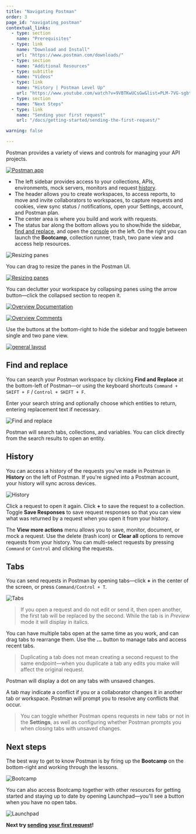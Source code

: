 ```yaml
---
title: "Navigating Postman"
order: 3
page_id: "navigating_postman"
contextual_links:
  - type: section
    name: "Prerequisites"
  - type: link
    name: "Download and Install"
    url: "https://www.postman.com/downloads/"
  - type: section
    name: "Additional Resources"
  - type: subtitle
    name: "Videos"
  - type: link
    name: "History | Postman Level Up"
    url: "https://www.youtube.com/watch?v=9VBTKwUCsGw&list=PLM-7VG-sgbtC5tNXxd28cmePSa9BYwqeU&index=4"
  - type: section
    name: "Next Steps"
  - type: link
    name: "Sending your first request"
    url: "/docs/getting-started/sending-the-first-request/"

warning: false

---
```


Postman provides a variety of views and controls for managing your API projects.

[![Postman app](https://assets.postman.com/postman-docs/app-overview-v8.jpg)](https://assets.postman.com/postman-docs/app-overview-v8.jpg)

* The left sidebar provides access to your collections, APIs, environments, mock servers, monitors and request [history](#history).
* The header allows you to create workspaces, to access reports, to move and invite collaborators to workspaces, to capture requests and cookies, view sync status / notifications, open your Settings, account, and Postman plan.
* The center area is where you build and work with requests.
* The status bar along the bottom allows you to show/hide the sidebar, [find and replace](#find-and-replace), and open the [console](/docs/sending-requests/troubleshooting-api-requests/) on the left. On the right you can launch the __Bootcamp__, collection runner, trash, two pane view and access help resources.

![Resizing panes](https://assets.postman.com/postman-docs/resizing-panes-app.gif)

You can drag to resize the panes in the Postman UI.

[![Resizing panes](https://assets.postman.com/postman-docs/panes-resized.jpg)](https://assets.postman.com/postman-docs/panes-resized.jpg)

You can declutter your workspace by collapsing panes using the arrow button—click the collapsed section to reopen it.

[![Overview Documentation](https://assets.postman.com/postman-docs/overview-documentations-v8.jpg)](https://assets.postman.com/postman-docs/overview-documentations-v8.jpg)

[![Overview Comments](https://assets.postman.com/postman-docs/overview-comments-v8.jpg)](https://assets.postman.com/postman-docs/overview-comments-v8.jpg)

Use the buttons at the bottom-right to hide the sidebar and toggle between single and two pane view.

[![general layout](https://assets.postman.com/postman-docs/split-pane-view-v8.jpg)](https://assets.postman.com/postman-docs/split-pane-view-v8.jpg)

## Find and replace

You can search your Postman workspace by clicking __Find and Replace__ at the bottom-left of Postman—or using the keyboard shortcuts `Command + SHIFT + F` / `Control + SHIFT + F`.

Enter your search string and optionally choose which entities to return, entering replacement text if necessary.

![Find and replace](https://assets.postman.com/postman-docs/find-and-replace-tab.jpg)

Postman will search tabs, collections, and variables. You can click directly from the search results to open an entity.

## History

You can access a history of the requests you've made in Postman in __History__ on the left of Postman. If you're signed into a Postman account, your history will sync across devices.

![History](https://assets.postman.com/postman-docs/history-in-app.jpg)

Click a request to open it again. Click __+__ to save the request to a collection. Toggle __Save Responses__ to save request responses so that you can view what was returned by a request when you open it from your history.

The __View more actions__ menu allows you to save, monitor, document, or mock a request. Use the delete (trash icon) or __Clear all__ options to remove requests from your history. You can multi-select requests by pressing `Command` or `Control` and clicking the requests.

## Tabs

You can send requests in Postman by opening tabs—click __+__ in the center of the screen, or press `Command/Control + T`.

![Tabs](https://assets.postman.com/postman-docs/open-unsaved-tab-options.jpg)

> If you open a request and do not edit or send it, then open another, the first tab will be replaced by the second. While the tab is in _Preview_ mode it will display in italics.

You can have multiple tabs open at the same time as you work, and can drag tabs to rearrange them. Use the __...__ button to manage tabs and access recent tabs.

> Duplicating a tab does not mean creating a second request to the same endpoint—when you duplicate a tab any edits you make will affect the original request.

Postman will display a dot on any tabs with unsaved changes.

A tab may indicate a conflict if you or a collaborator changes it in another tab or workspace. Postman will prompt you to resolve any conflicts that occur.

> You can toggle whether Postman opens requests in new tabs or not in the __Settings__, as well as configuring whether Postman prompts you when closing tabs with unsaved changes.

## Next steps

The best way to get to know Postman is by firing up the __Bootcamp__ on the bottom-right and working through the lessons.

![Bootcamp](https://assets.postman.com/postman-docs/bootcamp-overview-app.jpg)

You can also access Bootcamp together with other resources for getting started and staying up to date by opening Launchpad—you'll see a button when you have no open tabs.

![Launchpad](https://assets.postman.com/postman-docs/launchpad-open-app.jpg)

__Next try [sending your first request](/docs/getting-started/sending-the-first-request/)!__
